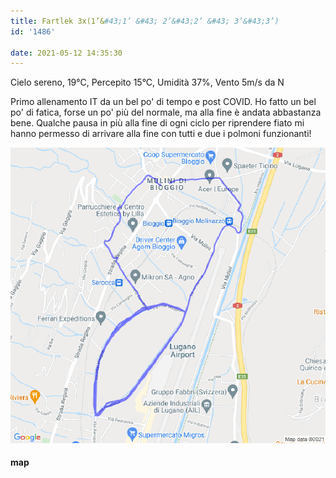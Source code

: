 ```yaml
---
title: Fartlek 3x(1’&#43;1’ &#43; 2’&#43;2’ &#43; 3’&#43;3’)
id: '1486'

date: 2021-05-12 14:35:30
---
```


Cielo sereno, 19°C, Percepito 15°C, Umidità 37%, Vento 5m/s da N

Primo allenamento IT da un bel po' di tempo e post COVID. Ho fatto un bel po' di fatica, forse un po' più del normale, ma alla fine è andata abbastanza bene. Qualche pausa in più alla fine di ogni ciclo per riprendere fiato mi hanno permesso di arrivare alla fine con tutti e due i polmoni funzionanti!

![image](/images/2021/08/20210512-activity-map.png)

#### map
